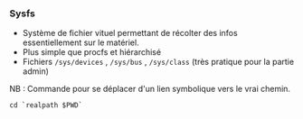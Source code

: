 ### Sysfs
- Système de fichier vituel permettant de récolter des infos essentiellement sur le matériel. 
- Plus simple que procfs et hiérarchisé
- Fichiers ```/sys/devices``` , ```/sys/bus``` , ```/sys/class``` (très pratique pour la partie admin)


NB : Commande pour se déplacer d'un lien symbolique vers le vrai chemin. 

```
cd `realpath $PWD`
```
